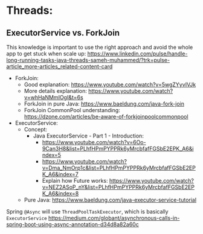 # Threads:
## ExecutorService vs. ForkJoin
This knowledge is important to use the right approach and avoid the whole app to get stuck when scale up:
https://www.linkedin.com/pulse/handle-long-running-tasks-java-threads-sameh-muhammed/?trk=pulse-article_more-articles_related-content-card
- ForkJoin:
  - Good explanation: https://www.youtube.com/watch?v=5wgZYyvIVJk 
  - More details explanation: https://www.youtube.com/watch?v=whHaNMmIOgI&t=6s
  - ForkJoin in pure Java: https://www.baeldung.com/java-fork-join
  - ForkJoin CommonPool understanding: https://dzone.com/articles/be-aware-of-forkjoinpoolcommonpool
- ExecutorService:
  - Concept: 
    - Java ExecutorService - Part 1 - Introduction: 
      - https://www.youtube.com/watch?v=6Oo-9Can3H8&list=PLhfHPmPYPPRk6yMrcbfafFGSbE2EPK_A6&index=5
      - https://www.youtube.com/watch?v=Dma_NmOrp1c&list=PLhfHPmPYPPRk6yMrcbfafFGSbE2EPK_A6&index=7
      - Explain how Future works: https://www.youtube.com/watch?v=NEZ2ASoP_nY&list=PLhfHPmPYPPRk6yMrcbfafFGSbE2EPK_A6&index=8
  - Pure Java: https://www.baeldung.com/java-executor-service-tutorial
  
Spring `@Async` will use `ThreadPoolTaskExecutor`, which is basically `ExecutorService`
https://medium.com/globant/asynchronous-calls-in-spring-boot-using-async-annotation-d34d8a82a60c